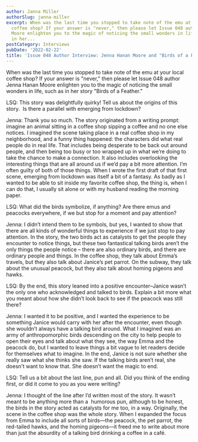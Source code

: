 ```yaml
---
author: Janna Miller
authorSlug: janna-miller
excerpt: When was the last time you stopped to take note of the emu at your local
  coffee shop? If your answer is "never," then please let Issue 048 author Jenna Hanan
  Moore enlighten you to the magic of noticing the small wonders in life, such as
  in her...
postCategory: Interviews
pubDate: '2022-02-22'
title: 'Issue 048 Author Interview: Jenna Hanan Moore and "Birds of a Feather"'
---
```

When was the last time you stopped to take note of the emu at your local coffee shop? If your answer is "never," then please let Issue 048 author Jenna Hanan Moore enlighten you to the magic of noticing the small wonders in life, such as in her story "Birds of a Feather."

LSQ: This story was delightfully quirky! Tell us about the origins of this story.  Is there a parallel with emerging from lockdown?

Jenna: Thank you so much. The story originated from a writing prompt: imagine an animal sitting in a coffee shop sipping a coffee and no one else notices. I imagined the scene taking place in a real coffee shop in my neighborhood, and a funny thing happened: the characters did what real people do in real life. That includes being desperate to be back out around people, and then being too busy or too wrapped up in what we’re doing to take the chance to make a connection. It also includes overlooking the interesting things that are all around us if we’d pay a bit more attention. I’m often guilty of both of those things. When I wrote the first draft of that first scene, emerging from lockdown was itself a bit of a fantasy. As badly as I wanted to be able to sit inside my favorite coffee shop, the thing is, when I can do that, I usually sit alone or with my husband reading the morning paper.

LSQ: What did the birds symbolize, if anything? Are there emus and peacocks everywhere, if we but stop for a moment and pay attention?

Jenna: I didn’t intend them to be symbols, but yes, I wanted to show that there are all kinds of wonderful things to experience if we just stop to pay attention. In the story, the two birds act as catalysts to get the people they encounter to notice things, but these two fantastical talking birds aren’t the only things the people notice – there are also ordinary birds, and there are ordinary people and things. In the coffee shop, they talk about Emma’s travels, but they also talk about Janice’s pet parrot. On the subway, they talk about the unusual peacock, but they also talk about homing pigeons and hawks.

LSQ: By the end, this story leaned into a positive encounter–Janice wasn’t the only one who acknowledged and talked to birds. Explain a bit more what you meant about how she didn’t look back to see if the peacock was still there?

Jenna: I wanted it to be positive, and I wanted the experience to be something Janice would carry with her after the encounter, even though she wouldn’t always have a talking bird around. What I imagined was an army of anthropomorphic birds descending on the city to help people to open their eyes and talk about what they see, the way Emma and the peacock do, but I wanted to leave things a bit vague to let readers decide for themselves what to imagine. In the end, Janice is not sure whether she really saw what she thinks she saw. If the talking birds aren’t real, she doesn't want to know that. She doesn’t want the magic to end.

LSQ: Tell us a bit about the last line, pun and all. Did you think of the ending first, or did it come to you as you were writing?

Jenna: I thought of the line after I’d written most of the story. It wasn’t meant to be anything more than a  humorous pun, although to be honest, the birds in the story acted as catalysts for me too, in a way. Originally, the scene in the coffee shop was the whole story. When I expanded the focus from Emma to include all sorts of birds—the peacock, the pet parrot, the red-tailed hawks, and the homing pigeons—it freed me to write about more than just the absurdity of a talking bird drinking a coffee in a café.